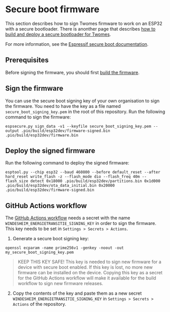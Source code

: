 # Secure boot firmware

This section describes how to sign Twomes firmware to work on an ESP32 with a secure bootloader. There is anonther page that describes [how to build and deploy a secure bootloader for Twomes](secure_boot_bootloader.md). 

For more information, see the [Espressif secure boot documentation](https://docs.espressif.com/projects/esp-idf/en/latest/esp32/security/secure_boot_v1.html).

## Prerequisites 
Before signing the firmware, you should first [build the firmware](./building.md).

## Sign the firmware
You can use the secure boot signing key of your own organisation to sign the firmware. You need to have the key as a file named `secure_boot_signing_key.pem` in the root of this repository. Run the following command to sign the firmware:
```shell
espsecure.py sign_data -v1 --keyfile secure_boot_signing_key.pem --output .pio/build/esp32dev/firmware-signed.bin .pio/build/esp32dev/firmware.bin
```

## Deploy the signed firmware
Run the following command to deploy the signed firmware:
```shell
esptool.py --chip esp32 --baud 460800 --before default_reset --after hard_reset write_flash -z --flash_mode dio --flash_freq 40m --flash_size detect 0x18000 .pio/build/esp32dev/partitions.bin 0x1d000 .pio/build/esp32dev/ota_data_initial.bin 0x20000 .pio/build/esp32dev/firmware-signed.bin
```

## GitHub Actions workflow
The [GitHub Actions workflow](https://github.com/energietransitie/twomes-generic-esp-firmware/blob/main/.github/workflows/release.yml) needs a secret with the name `WINDESHEIM_ENERGIETRANSITIE_SIGNING_KEY` in order to sign the firmware. This key needs to be set in `Settings > Secrets > Actions`.

1. Generate a secure boot signing key:
  ```shell
  openssl ecparam -name prime256v1 -genkey -noout -out my_secure_boot_signing_key.pem
  ```
  > KEEP THIS KEY SAFE! 
  > This key is needed to sign new firmware for a device with secure boot enabled. If this key is lost, no more new firmware can be installed on the device. 
  > Copying this key as a secret for the GitHub Actions workflow will make it available for the build workflow to sign new firmware releases.
2. Copy the contents of the key and paste them as a new secret `WINDESHEIM_ENERGIETRANSITIE_SIGNING_KEY` in `Settings > Secrets > Actions` of the repository.



